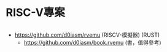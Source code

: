 # RISC-V專案

## 

* https://github.com/d0iasm/rvemu (RISCV-模擬器) (RUST) 
    * https://github.com/d0iasm/book.rvemu (書，值得參考)


